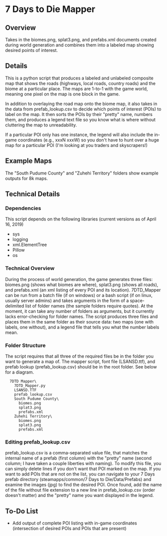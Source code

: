 # 7 Days to Die Mapper
## Overview
Takes in the biomes.png, splat3.png, and prefabs.xml documents created during world generation and combines them into a labeled map showing desired points of interest.

## Details
This is a python script that produces a labeled and unlabeled composite map that shows the roads (highways, local roads, country roads) and the biome at a particular place. The maps are 1-to-1 with the game world, meaning one pixel on the map is one block in the game. 

In addition to overlaying the road map onto the biome map, it also takes in the data from prefab_lookup.csv to decide which points of interest (POIs) to label on the map. It then sorts the POIs by their "pretty" name, numbers them, and produces a legend text file so you know what is where without cluttering the map to unreadability.

If a particular POI only has one instance, the legend will also include the in-game coordinates (e.g., xxxN xxxW) so you don't have to hunt over a huge map for a particular POI (I'm looking at you traders and skyscrapers!)

## Example Maps
The "South Pudume County" and "Zuhehi Territory" folders show example outputs for 8k maps.

## Technical Details
### Dependencies
This script depends on the following libraries (current versions as of April 16, 2019)
* sys
* logging
* xml.ElementTree
* Pillow 
* os
### Technical Overview
During the process of world generation, the game generates three files: biomes.png (shows what biomes are where), splat3.png (shows all roads), and prefabs.xml (an xml listing of every POI and its location). 7DTD_Mapper can be run from a batch file (if on windows) or a bash script (if on linux, usually server admins) and takes arguments in the form of a space-delimited list of folder names (the sample folders require quotes). At the moment, it can take any number of folders as arguments, but it currently lacks error-checking for folder names. The script produces three files and places them in the same folder as their source data: two maps (one with labels, one without), and a legend file that tells you what the number labels mean.

### Folder Structure
The script requires that all three of the required files be in the folder you want to generate a map of. The mapper script, font file (LSANSD.ttf), and prefab lookup (prefab_lookup.csv) should be in the root folder. See below for a diagram.
```
  7DTD Mapper\
    7DTD_Mapper.py
    LSANSD.TTF
    prefab_lookup.csv
    South Pudume County\
      biomes.png
      splat3.png
      prefabs.xml
    Zuhehi Territory\
      biomes.png
      splat3.png
      prefabs.xml
```
### Editing prefab_lookup.csv
prefab_lookup.csv is a comma-separated value file, that matches the internal name of a prefab (first column) with the "pretty" name (second column; I have taken a couple liberties with naming). To modify this file, you can simply delete lines if you don't want that POI marked on the map. If you want to add POIs that are not on the list, you can navigate to your 7 Days prefab directory (steamapps/common/7 Days to Die/Data/Prefabs) and examine the images (jpg) to find the desired POI. Once found, add the name of the file without file extension to a new line in prefab_lookup.csv (order doesn't matter) and the "pretty" name you want displayed in the legend.

## To-Do List
* Add output of complete POI listing with in-game coordinates (intersection of desired POIs and POIs that are present)

